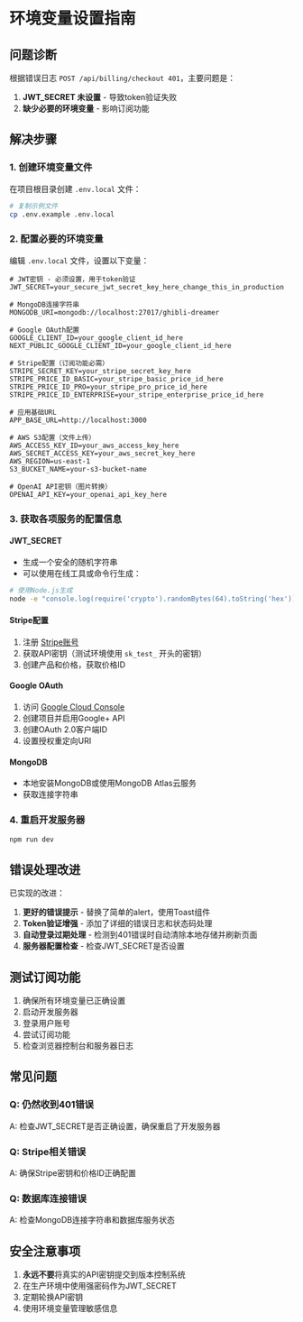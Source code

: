 # 环境变量设置指南

## 问题诊断

根据错误日志 `POST /api/billing/checkout 401`，主要问题是：

1. **JWT_SECRET 未设置** - 导致token验证失败
2. **缺少必要的环境变量** - 影响订阅功能

## 解决步骤

### 1. 创建环境变量文件

在项目根目录创建 `.env.local` 文件：

```bash
# 复制示例文件
cp .env.example .env.local
```

### 2. 配置必要的环境变量

编辑 `.env.local` 文件，设置以下变量：

```env
# JWT密钥 - 必须设置，用于token验证
JWT_SECRET=your_secure_jwt_secret_key_here_change_this_in_production

# MongoDB连接字符串
MONGODB_URI=mongodb://localhost:27017/ghibli-dreamer

# Google OAuth配置
GOOGLE_CLIENT_ID=your_google_client_id_here
NEXT_PUBLIC_GOOGLE_CLIENT_ID=your_google_client_id_here

# Stripe配置（订阅功能必需）
STRIPE_SECRET_KEY=your_stripe_secret_key_here
STRIPE_PRICE_ID_BASIC=your_stripe_basic_price_id_here
STRIPE_PRICE_ID_PRO=your_stripe_pro_price_id_here
STRIPE_PRICE_ID_ENTERPRISE=your_stripe_enterprise_price_id_here

# 应用基础URL
APP_BASE_URL=http://localhost:3000

# AWS S3配置（文件上传）
AWS_ACCESS_KEY_ID=your_aws_access_key_here
AWS_SECRET_ACCESS_KEY=your_aws_secret_key_here
AWS_REGION=us-east-1
S3_BUCKET_NAME=your-s3-bucket-name

# OpenAI API密钥（图片转换）
OPENAI_API_KEY=your_openai_api_key_here
```

### 3. 获取各项服务的配置信息

#### JWT_SECRET
- 生成一个安全的随机字符串
- 可以使用在线工具或命令行生成：
```bash
# 使用Node.js生成
node -e "console.log(require('crypto').randomBytes(64).toString('hex'))"
```

#### Stripe配置
1. 注册 [Stripe账号](https://stripe.com/)
2. 获取API密钥（测试环境使用 `sk_test_` 开头的密钥）
3. 创建产品和价格，获取价格ID

#### Google OAuth
1. 访问 [Google Cloud Console](https://console.cloud.google.com/)
2. 创建项目并启用Google+ API
3. 创建OAuth 2.0客户端ID
4. 设置授权重定向URI

#### MongoDB
- 本地安装MongoDB或使用MongoDB Atlas云服务
- 获取连接字符串

### 4. 重启开发服务器

```bash
npm run dev
```

## 错误处理改进

已实现的改进：

1. **更好的错误提示** - 替换了简单的alert，使用Toast组件
2. **Token验证增强** - 添加了详细的错误日志和状态码处理
3. **自动登录过期处理** - 检测到401错误时自动清除本地存储并刷新页面
4. **服务器配置检查** - 检查JWT_SECRET是否设置

## 测试订阅功能

1. 确保所有环境变量已正确设置
2. 启动开发服务器
3. 登录用户账号
4. 尝试订阅功能
5. 检查浏览器控制台和服务器日志

## 常见问题

### Q: 仍然收到401错误
A: 检查JWT_SECRET是否正确设置，确保重启了开发服务器

### Q: Stripe相关错误
A: 确保Stripe密钥和价格ID正确配置

### Q: 数据库连接错误
A: 检查MongoDB连接字符串和数据库服务状态

## 安全注意事项

1. **永远不要**将真实的API密钥提交到版本控制系统
2. 在生产环境中使用强密码作为JWT_SECRET
3. 定期轮换API密钥
4. 使用环境变量管理敏感信息

